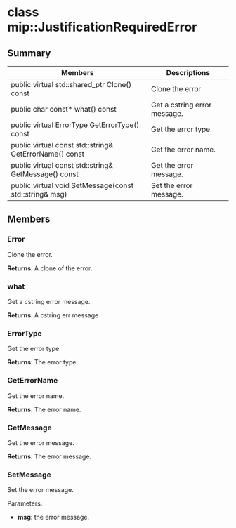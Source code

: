 # class mip::JustificationRequiredError 
  
## Summary
 Members                        | Descriptions                                
--------------------------------|---------------------------------------------
public virtual std::shared_ptr<Error> Clone() const  |  Clone the error.
 public char const* what() const  |  Get a cstring error message.
 public virtual ErrorType GetErrorType() const  |  Get the error type.
 public virtual const std::string& GetErrorName() const  |  Get the error name.
 public virtual const std::string& GetMessage() const  |  Get the error message.
 public virtual void SetMessage(const std::string& msg)  |  Set the error message.
  
## Members
  
### Error
Clone the error.

  
**Returns**: A clone of the error.
  
### what
Get a cstring error message.

  
**Returns**: A cstring err message
  
### ErrorType
Get the error type.

  
**Returns**: The error type.
  
### GetErrorName
Get the error name.

  
**Returns**: The error name.
  
### GetMessage
Get the error message.

  
**Returns**: The error message.
  
### SetMessage
Set the error message.

Parameters:  
* **msg**: the error message.


